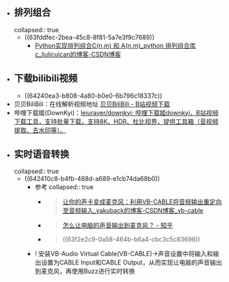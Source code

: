 - ## 排列组合
  collapsed:: true
	- ((63fddfec-2bea-45c8-8f81-5a7e3f9c7689))
		- [Python实现排列组合C(n,m) 和 A(n,m)_python 排列组合库c_liulicuican的博客-CSDN博客](https://blog.csdn.net/liulicuican/article/details/102498583)
- ## 下载bilibili视频
	- ((64240ea3-b808-4a80-b0e0-6b796c18337c))
- 贝贝BiliBili：在线解析视频地址 [贝贝BiliBili - B站视频下载](https://xbeibeix.com/api/bilibili/)
- 哔哩下载姬(DownKyi)：[leiurayer/downkyi: 哔哩下载姬downkyi，B站视频下载工具，支持批量下载，支持8K、HDR、杜比视界，提供工具箱（音视频提取、去水印等）。](https://github.com/leiurayer/downkyi)
- ## 实时语音转换
  collapsed:: true
	- ((642410c8-b4fb-488d-a689-e1cb74da68b0))
		- 参考
		  collapsed:: true
			- > [让你的声卡变成麦克风：利用VB-CABLE将音频输出重定向至音频输入_yakuback的博客-CSDN博客_vb-cable](https://blog.csdn.net/yakuaback/article/details/104507214)
			- >[怎么让电脑的声音输出到麦克风？ - 知乎](https://www.zhihu.com/question/38719529)
			- > ((63f2e2c9-0a58-464b-b6a4-cbc3c5c83696))
		- ! 安装VB-Audio Virtual Cable(VB-CABLE)->声音设置中将输入和输出设置为CABLE Input和CABLE Output，从而实现让电脑的声音输出到麦克风，再使用Buzz进行实时转换